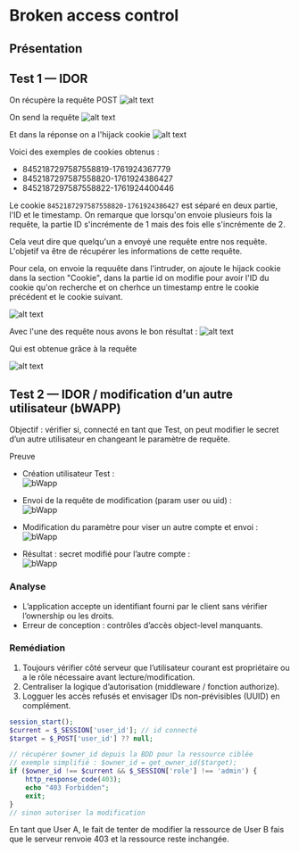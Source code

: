 # Broken access control

## Présentation

## Test 1 — IDOR

On récupère la requête POST
![alt text](image.png)

On send la requête
![alt text](image-1.png)

Et dans la réponse on a l'hijack cookie 
![alt text](image-2.png)

Voici des exemples de cookies obtenus : 
 - 8452187297587558819-1761924367779
 - 8452187297587558820-1761924386427
 - 8452187297587558822-1761924400446

Le cookie ```8452187297587558820-1761924386427``` est séparé en deux partie, l'ID et le timestamp.
On remarque que lorsqu'on envoie plusieurs fois la requête, la partie ID s'incrémente de 1 mais des fois elle s'incrémente de 2.

Cela veut dire que quelqu'un a envoyé une requête entre nos requête. L'objetif va être de récupérer les informations de cette requête.

Pour cela, on envoie la requuête dans l'intruder, on ajoute le hijack cookie dans la section "Cookie", dans la partie id on modifie pour avoir l'ID du cookie qu'on recherche et on cherhce un timestamp entre le cookie précédent et le cookie suivant.

![alt text](image-3.png)

Avec l'une des requête nous avons le bon résultat :
![alt text](image-4.png)


Qui est obtenue grâce à la requête 

![alt text](image-5.png)

## Test 2 — IDOR / modification d’un autre utilisateur (bWAPP)

Objectif : vérifier si, connecté en tant que Test, on peut modifier le secret d’un autre utilisateur en changeant le paramètre de requête.

Preuve
- Création utilisateur Test :  
  ![bWapp](bWapp1.png)

- Envoi de la requête de modification (param user ou uid) :  
  ![bWapp](bWapp2.png)

- Modification du paramètre pour viser un autre compte et envoi :  
  ![bWapp](bWapp3.png)

- Résultat : secret modifié pour l’autre compte :  
  ![bWapp](bWapp4.png)


### Analyse
- L’application accepte un identifiant fourni par le client sans vérifier l’ownership ou les droits.
- Erreur de conception : contrôles d’accès object-level manquants.

### Remédiation
1. Toujours vérifier côté serveur que l’utilisateur courant est propriétaire ou a le rôle nécessaire avant lecture/modification.  
2. Centraliser la logique d’autorisation (middleware / fonction authorize).  
3. Logguer les accès refusés et envisager IDs non-prévisibles (UUID) en complément.

```php
session_start();
$current = $_SESSION['user_id']; // id connecté
$target = $_POST['user_id'] ?? null;

// récupérer $owner_id depuis la BDD pour la ressource ciblée
// exemple simplifié : $owner_id = get_owner_id($target);
if ($owner_id !== $current && $_SESSION['role'] !== 'admin') {
    http_response_code(403);
    echo "403 Forbidden";
    exit;
}
// sinon autoriser la modification
```

En tant que User A, le fait de tenter de modifier la ressource de User B fais que le serveur renvoie 403 et la ressource reste inchangée.



